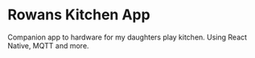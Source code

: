 # Rowans Kitchen App

Companion app to hardware for my daughters play kitchen. Using React Native, MQTT and more.
